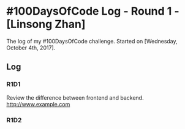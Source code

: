 # #100DaysOfCode Log - Round 1 - [Linsong Zhan]

The log of my #100DaysOfCode challenge. Started on [Wednesday, October 4th, 2017].

## Log

### R1D1 
Review the difference between frontend and backend. http://www.example.com

### R1D2
